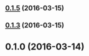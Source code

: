<a name="0.1.5"></a>
## [0.1.5](https://github.com/salemdar/angular2-cookies/compare/0.1.3...0.1.5) (2016-03-15)




<a name="0.1.3"></a>
## [0.1.3](https://github.com/salemdar/angular2-cookies/compare/0.1.2...0.1.3) (2016-03-15)




<a name="0.1.0"></a>
# 0.1.0 (2016-03-14)




